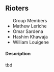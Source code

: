 <h2>Rioters</h2>
<ul>Group Members
        <li>Mathew Leriche</li>
        <li>Omar Sardena</li>
        <li>Hashim Khawaja</li>
        <li>William Louigene</li>
        </ul>
<h4>Description</h4>
<p>tbd</p>
